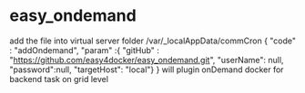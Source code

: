 # easy_ondemand
add the file into virtual server folder /var/_localAppData/commCron
{
    "code" : "addOndemand",
    "param" :{  "gitHub" : "https://github.com/easy4docker/easy_ondemand.git", "userName": null, "password":null, "targetHost": "local"}
}
will plugin onDemand docker for backend task on grid level 
